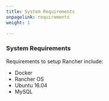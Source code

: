 ```yaml
---
title: System Requirements
onpagelink: requirements
weight: 1

---
```


### **System Requirements**

Requirements to setup Rancher include:

- Docker
- Rancher OS
- Ubuntu 16.04
- MySQL
 
